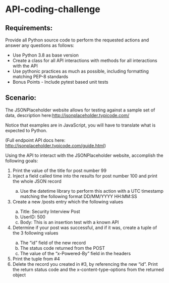 # API-coding-challenge

## Requirements:

Provide all Python source code to perform the requested actions and answer any questions as follows:
* Use Python 3.8 as base version
* Create a class for all API interactions with methods for all interactions with the API
* Use pythonic practices as much as possible, including formatting matching PEP-8
standards
* Bonus Points - Include pytest based unit tests

## Scenario:

The JSONPlaceholder website allows for testing against a sample set of data, description here:http://jsonplaceholder.typicode.com/

Notice that examples are in JavaScript, you will have to translate what is expected to Python. 

(Full endpoint API docs here: http://jsonplaceholder.typicode.com/guide.html)

Using the API to interact with the JSONPlaceholder website, accomplish the following goals:

<ol type="1">
  <li>Print the value of the title for post number 99</li>
  <li>Inject a field called time into the results for post number 100 and print the whole JSON
record</li>
<ol type="a">
  <li>Use the datetime library to perform this action with a UTC timestamp matching the following format DD/MM/YYYY HH:MM:SS</li>
 </ol>
  <li>Create a new /posts entry which the following values</li>
  <ol type="a">
  <li>Title: Security Interview Post</li>
   <li>UserID: 500</li>
   <li>Body: This is an insertion test with a known API</li>
 </ol>
  <li>Determine if your post was successful, and if it was, create a tuple of the 3 following values</li>
    <ol type="a">
  <li>The “id” field of the new record</li>
   <li>The status code returned from the POST</li>
   <li>The value of the “x-Powered-By” field in the headers</li>
 </ol>
  <li>Print the tuple from #4</li>
  <li>Delete the record you created in #3, by referencing the new “id”. Print the return status code and the x-content-type-options from the returned object</li>
</ol>
